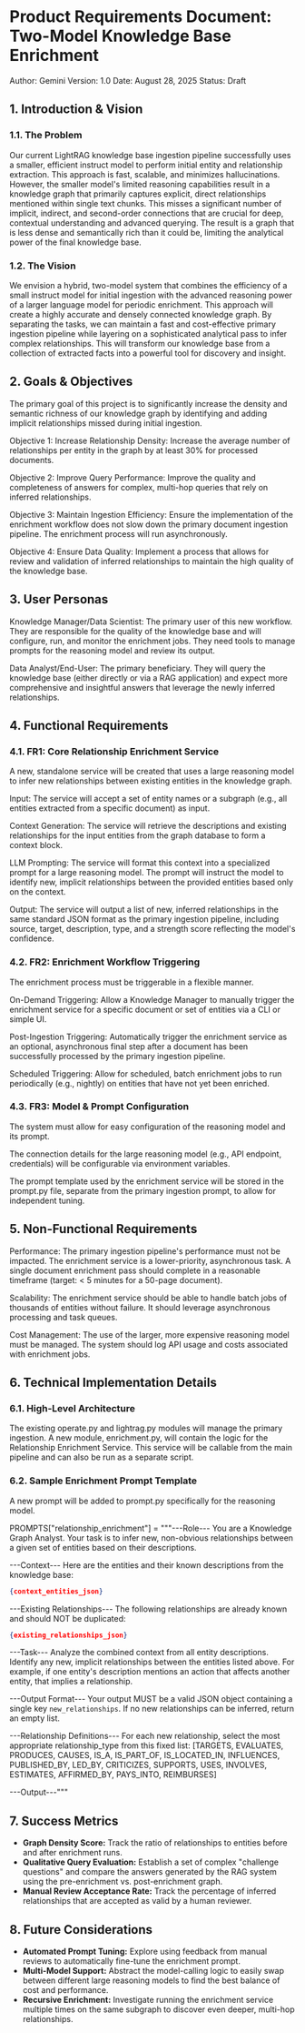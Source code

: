 # Product Requirements Document: Two-Model Knowledge Base Enrichment

Author: Gemini
Version: 1.0
Date: August 28, 2025
Status: Draft

## 1. Introduction & Vision

### 1.1. The Problem

Our current LightRAG knowledge base ingestion pipeline successfully uses a smaller, efficient instruct model to perform initial entity and relationship extraction. This approach is fast, scalable, and minimizes hallucinations. However, the smaller model's limited reasoning capabilities result in a knowledge graph that primarily captures explicit, direct relationships mentioned within single text chunks. This misses a significant number of implicit, indirect, and second-order connections that are crucial for deep, contextual understanding and advanced querying. The result is a graph that is less dense and semantically rich than it could be, limiting the analytical power of the final knowledge base.

### 1.2. The Vision

We envision a hybrid, two-model system that combines the efficiency of a small instruct model for initial ingestion with the advanced reasoning power of a larger language model for periodic enrichment. This approach will create a highly accurate and densely connected knowledge graph. By separating the tasks, we can maintain a fast and cost-effective primary ingestion pipeline while layering on a sophisticated analytical pass to infer complex relationships. This will transform our knowledge base from a collection of extracted facts into a powerful tool for discovery and insight.

## 2. Goals & Objectives

The primary goal of this project is to significantly increase the density and semantic richness of our knowledge graph by identifying and adding implicit relationships missed during initial ingestion.

Objective 1: Increase Relationship Density: Increase the average number of relationships per entity in the graph by at least 30% for processed documents.

Objective 2: Improve Query Performance: Improve the quality and completeness of answers for complex, multi-hop queries that rely on inferred relationships.

Objective 3: Maintain Ingestion Efficiency: Ensure the implementation of the enrichment workflow does not slow down the primary document ingestion pipeline. The enrichment process will run asynchronously.

Objective 4: Ensure Data Quality: Implement a process that allows for review and validation of inferred relationships to maintain the high quality of the knowledge base.

## 3. User Personas

Knowledge Manager/Data Scientist: The primary user of this new workflow. They are responsible for the quality of the knowledge base and will configure, run, and monitor the enrichment jobs. They need tools to manage prompts for the reasoning model and review its output.

Data Analyst/End-User: The primary beneficiary. They will query the knowledge base (either directly or via a RAG application) and expect more comprehensive and insightful answers that leverage the newly inferred relationships.

## 4. Functional Requirements

### 4.1. FR1: Core Relationship Enrichment Service

A new, standalone service will be created that uses a large reasoning model to infer new relationships between existing entities in the knowledge graph.

Input: The service will accept a set of entity names or a subgraph (e.g., all entities extracted from a specific document) as input.

Context Generation: The service will retrieve the descriptions and existing relationships for the input entities from the graph database to form a context block.

LLM Prompting: The service will format this context into a specialized prompt for a large reasoning model. The prompt will instruct the model to identify new, implicit relationships between the provided entities based only on the context.

Output: The service will output a list of new, inferred relationships in the same standard JSON format as the primary ingestion pipeline, including source, target, description, type, and a strength score reflecting the model's confidence.

### 4.2. FR2: Enrichment Workflow Triggering

The enrichment process must be triggerable in a flexible manner.

On-Demand Triggering: Allow a Knowledge Manager to manually trigger the enrichment service for a specific document or set of entities via a CLI or simple UI.

Post-Ingestion Triggering: Automatically trigger the enrichment service as an optional, asynchronous final step after a document has been successfully processed by the primary ingestion pipeline.

Scheduled Triggering: Allow for scheduled, batch enrichment jobs to run periodically (e.g., nightly) on entities that have not yet been enriched.

### 4.3. FR3: Model & Prompt Configuration

The system must allow for easy configuration of the reasoning model and its prompt.

The connection details for the large reasoning model (e.g., API endpoint, credentials) will be configurable via environment variables.

The prompt template used by the enrichment service will be stored in the prompt.py file, separate from the primary ingestion prompt, to allow for independent tuning.

## 5. Non-Functional Requirements

Performance: The primary ingestion pipeline's performance must not be impacted. The enrichment service is a lower-priority, asynchronous task. A single document enrichment pass should complete in a reasonable timeframe (target: < 5 minutes for a 50-page document).

Scalability: The enrichment service should be able to handle batch jobs of thousands of entities without failure. It should leverage asynchronous processing and task queues.

Cost Management: The use of the larger, more expensive reasoning model must be managed. The system should log API usage and costs associated with enrichment jobs.

## 6. Technical Implementation Details

### 6.1. High-Level Architecture

The existing operate.py and lightrag.py modules will manage the primary ingestion. A new module, enrichment.py, will contain the logic for the Relationship Enrichment Service. This service will be callable from the main pipeline and can also be run as a separate script.

### 6.2. Sample Enrichment Prompt Template

A new prompt will be added to prompt.py specifically for the reasoning model.

PROMPTS["relationship_enrichment"] = """---Role---
You are a Knowledge Graph Analyst. Your task is to infer new, non-obvious relationships between a given set of entities based on their descriptions.

---Context---
Here are the entities and their known descriptions from the knowledge base:

```json
{context_entities_json}
```

---Existing Relationships---
The following relationships are already known and should NOT be duplicated:

```json
{existing_relationships_json}
```

---Task---
Analyze the combined context from all entity descriptions. Identify any new, implicit relationships between the entities listed above. For example, if one entity's description mentions an action that affects another entity, that implies a relationship.

---Output Format---
Your output MUST be a valid JSON object containing a single key `new_relationships`. If no new relationships can be inferred, return an empty list.

---Relationship Definitions---
For each new relationship, select the most appropriate relationship_type from this fixed list:
[TARGETS, EVALUATES, PRODUCES, CAUSES, IS_A, IS_PART_OF, IS_LOCATED_IN, INFLUENCES, PUBLISHED_BY, LED_BY, CRITICIZES, SUPPORTS, USES, INVOLVES, ESTIMATES, AFFIRMED_BY, PAYS_INTO, REIMBURSES]

---Output---"""

## 7. Success Metrics

* **Graph Density Score:** Track the ratio of relationships to entities before and after enrichment runs.
* **Qualitative Query Evaluation:** Establish a set of complex "challenge questions" and compare the answers generated by the RAG system using the pre-enrichment vs. post-enrichment graph.
* **Manual Review Acceptance Rate:** Track the percentage of inferred relationships that are accepted as valid by a human reviewer.

## 8. Future Considerations

* **Automated Prompt Tuning:** Explore using feedback from manual reviews to automatically fine-tune the enrichment prompt.
* **Multi-Model Support:** Abstract the model-calling logic to easily swap between different large reasoning models to find the best balance of cost and performance.
* **Recursive Enrichment:** Investigate running the enrichment service multiple times on the same subgraph to discover even deeper, multi-hop relationships.
